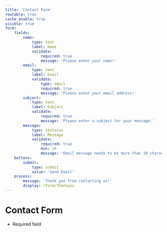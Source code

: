 ```yaml
---
title: 'Contact Form'
routable: true
cache_enable: true
visible: true
form:
    fields:
        name:
            type: text
            label: Name
            validate:
                required: true
                message: 'Please enter your name!'
        email:
            type: text
            label: Email
            validate:
                type: email
                required: true
                message: 'Please enter your email address!'
        subject:
            type: text
            label: Subject
            validate:
                required: true
                message: 'Please enter a subject for your message!'
        message:
            type: textarea
            label: Message
            validate:
                required: true
                min: 10
                message: 'Email message needs to be more than 10 characters long!'
    buttons:
        submit:
            type: submit
            value: 'Send Email'
    process:
        message: 'Thank you from contacting us!'
        display: /form/thankyou
---
```


# Contact Form

  * Required field

